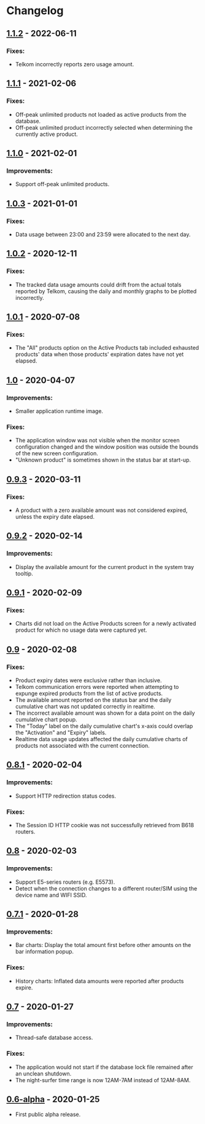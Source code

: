 # Changelog

## [1.1.2](https://github.com/mpaulse/mobitra/releases/tag/1.1.2) - 2022-06-11
### Fixes:
- Telkom incorrectly reports zero usage amount.

## [1.1.1](https://github.com/mpaulse/mobitra/releases/tag/1.1.1) - 2021-02-06
### Fixes:
- Off-peak unlimited products not loaded as active products from the database.
- Off-peak unlimited product incorrectly selected when determining the currently active product.

## [1.1.0](https://github.com/mpaulse/mobitra/releases/tag/1.1.0) - 2021-02-01
### Improvements:
- Support off-peak unlimited products.

## [1.0.3](https://github.com/mpaulse/mobitra/releases/tag/1.0.3) - 2021-01-01
### Fixes:
- Data usage between 23:00 and 23:59 were allocated to the next day.

## [1.0.2](https://github.com/mpaulse/mobitra/releases/tag/1.0.2) - 2020-12-11
### Fixes:
- The tracked data usage amounts could drift from the actual totals reported by
  Telkom, causing the daily and monthly graphs to be plotted incorrectly.

## [1.0.1](https://github.com/mpaulse/mobitra/releases/tag/1.0.1) - 2020-07-08
### Fixes:
- The "All" products option on the Active Products tab included exhausted products'
  data when those products' expiration dates have not yet elapsed.

## [1.0](https://github.com/mpaulse/mobitra/releases/tag/1.0) - 2020-04-07
### Improvements:
- Smaller application runtime image.
### Fixes:
- The application window was not visible when the monitor screen configuration changed
  and the window position was outside the bounds of the new screen configuration.
- "Unknown product" is sometimes shown in the status bar at start-up.

## [0.9.3](https://github.com/mpaulse/mobitra/releases/tag/0.9.3) - 2020-03-11
### Fixes:
- A product with a zero available amount was not considered expired, unless the expiry date elapsed.

## [0.9.2](https://github.com/mpaulse/mobitra/releases/tag/0.9.2) - 2020-02-14
### Improvements:
- Display the available amount for the current product in the system tray tooltip.

## [0.9.1](https://github.com/mpaulse/mobitra/releases/tag/0.9.1) - 2020-02-09
### Fixes:
- Charts did not load on the Active Products screen for a newly activated product for which no usage data were captured yet.

## [0.9](https://github.com/mpaulse/mobitra/releases/tag/0.9) - 2020-02-08
### Fixes:
- Product expiry dates were exclusive rather than inclusive.
- Telkom communication errors were reported when attempting to expunge expired products from the list of active products.
- The available amount reported on the status bar and the daily cumulative chart was not updated correctly in realtime. 
- The incorrect available amount was shown for a data point on the daily cumulative chart popup.
- The "Today" label on the daily cumulative chart's x-axis could overlap the "Activation" and "Expiry" labels. 
- Realtime data usage updates affected the daily cumulative charts of products not associated with the current connection.

## [0.8.1](https://github.com/mpaulse/mobitra/releases/tag/0.8.1) - 2020-02-04
### Improvements:
- Support HTTP redirection status codes.
### Fixes:
- The Session ID HTTP cookie was not successfully retrieved from B618 routers.

## [0.8](https://github.com/mpaulse/mobitra/releases/tag/0.8) - 2020-02-03
### Improvements:
- Support E5-series routers (e.g. E5573).
- Detect when the connection changes to a different router/SIM using the device name and WIFI SSID.

## [0.7.1](https://github.com/mpaulse/mobitra/releases/tag/0.7.1) - 2020-01-28
### Improvements:
- Bar charts: Display the total amount first before other amounts on the bar information popup.
### Fixes:
- History charts: Inflated data amounts were reported after products expire.

## [0.7](https://github.com/mpaulse/mobitra/releases/tag/0.7) - 2020-01-27
### Improvements:
- Thread-safe database access.
### Fixes:
- The application would not start if the database lock file remained after an unclean shutdown.
- The night-surfer time range is now 12AM-7AM instead of 12AM-8AM.

## [0.6-alpha](https://github.com/mpaulse/mobitra/releases/tag/0.6-alpha) - 2020-01-25
- First public alpha release.
